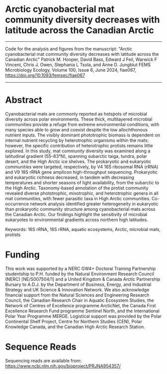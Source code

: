 # Arctic cyanobacterial mat community diversity decreases with latitude across the Canadian Arctic
---
Code for the analysis and figures from the manuscript: "Arctic cyanobacterial mat community diversity decreases with latitude across the Canadian Arctic"
Patrick M. Hooper, David Bass, Edward J Feil, Warwick F Vincent, Chris J. Owen, Stephania L Tsola, and Anne D. Jungblut
FEMS Microbiology Ecology, Volume 100, Issue 6, June 2024, fiae067, https://doi.org/10.1093/femsec/fiae067

---
# Abstract
Cyanobacterial mats are commonly reported as hotspots of microbial diversity across polar environments. These thick, multilayered microbial communities provide a refuge from extreme environmental conditions, with many species able to grow and coexist despite the low allochthonous nutrient inputs. The visibly dominant phototrophic biomass is dependent on internal nutrient recycling by heterotrophic organisms within the mats; however, the specific contribution of heterotrophic protists remains little explored. In this study, mat community diversity was examined along a latitudinal gradient (55–83°N), spanning subarctic taiga, tundra, polar desert, and the High Arctic ice shelves. The prokaryotic and eukaryotic communities were targeted, respectively, by V4 16S ribosomal RNA (rRNA) and V9 18S rRNA gene amplicon high-throughput sequencing. Prokaryotic and eukaryotic richness decreased, in tandem with decreasing temperatures and shorter seasons of light availability, from the subarctic to the High Arctic. Taxonomy-based annotation of the protist community revealed diverse phototrophic, mixotrophic, and heterotrophic genera in all mat communities, with fewer parasitic taxa in High Arctic communities. Co-occurrence network analysis identified greater heterogeneity in eukaryotic than prokaryotic community structure among cyanobacterial mats across the Canadian Arctic. Our findings highlight the sensitivity of microbial eukaryotes to environmental gradients across northern high latitudes.

Keywords: 16S rRNA, 18S rRNA, aquatic ecosystems, Arctic, microbial mats, protists

# Funding

This work was supported by a NERC GW4+ Doctoral Training Partnership studentship to P.H. funded by the Natural Environment Research Council (NERC) [NE/S007504/1] and a United Kingdom & Canada Arctic Partnership Bursary to A.D.J. by the Department of Business, Energy, and Industrial Strategy and UK Science & Innovation Network. We also acknowledge financial support from the Natural Sciences and Engineering Research Council, the Canadian Research Chair in Aquatic Ecosystem Studies, the Network of Centres of Excellence programme ArcticNet, the Canada First Excellence Research Fund programme Sentinel North, and the International Polar Year Programme MERGE. Logistical support was provided by the Polar Continental Shelf Project, Centre for Northern Studies (CEN), Polar Knowledge Canada, and the Canadian High Arctic Research Station.

# Sequence Reads
Sequencing reads are available from: https://www.ncbi.nlm.nih.gov/bioproject/PRJNA954357/
